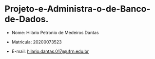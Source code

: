# Projeto-e-Administra-o-de-Banco-de-Dados.

* Nome: Hilário Petronio de Medeiros Dantas

* Matricula: 20200073523

* E-mail: hilario.dantas.017@ufrn.edu.br
